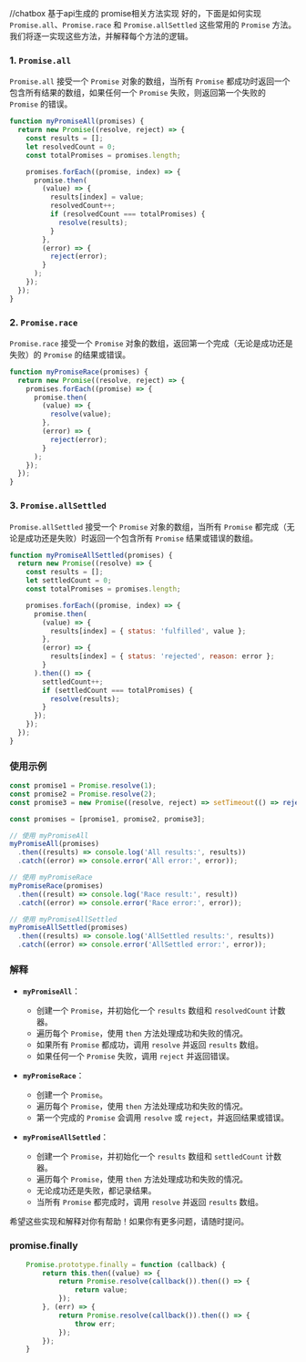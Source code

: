 //chatbox 基于api生成的 promise相关方法实现
好的，下面是如何实现 `Promise.all`、`Promise.race` 和 `Promise.allSettled` 这些常用的 `Promise` 方法。我们将逐一实现这些方法，并解释每个方法的逻辑。

### 1. `Promise.all`

`Promise.all` 接受一个 `Promise` 对象的数组，当所有 `Promise` 都成功时返回一个包含所有结果的数组，如果任何一个 `Promise` 失败，则返回第一个失败的 `Promise` 的错误。

```javascript
function myPromiseAll(promises) {
  return new Promise((resolve, reject) => {
    const results = [];
    let resolvedCount = 0;
    const totalPromises = promises.length;

    promises.forEach((promise, index) => {
      promise.then(
        (value) => {
          results[index] = value;
          resolvedCount++;
          if (resolvedCount === totalPromises) {
            resolve(results);
          }
        },
        (error) => {
          reject(error);
        }
      );
    });
  });
}
```

### 2. `Promise.race`

`Promise.race` 接受一个 `Promise` 对象的数组，返回第一个完成（无论是成功还是失败）的 `Promise` 的结果或错误。

```javascript
function myPromiseRace(promises) {
  return new Promise((resolve, reject) => {
    promises.forEach((promise) => {
      promise.then(
        (value) => {
          resolve(value);
        },
        (error) => {
          reject(error);
        }
      );
    });
  });
}
```

### 3. `Promise.allSettled`

`Promise.allSettled` 接受一个 `Promise` 对象的数组，当所有 `Promise` 都完成（无论是成功还是失败）时返回一个包含所有 `Promise` 结果或错误的数组。

```javascript
function myPromiseAllSettled(promises) {
  return new Promise((resolve) => {
    const results = [];
    let settledCount = 0;
    const totalPromises = promises.length;

    promises.forEach((promise, index) => {
      promise.then(
        (value) => {
          results[index] = { status: 'fulfilled', value };
        },
        (error) => {
          results[index] = { status: 'rejected', reason: error };
        }
      ).then(() => {
        settledCount++;
        if (settledCount === totalPromises) {
          resolve(results);
        }
      });
    });
  });
}
```

### 使用示例

```javascript
const promise1 = Promise.resolve(1);
const promise2 = Promise.resolve(2);
const promise3 = new Promise((resolve, reject) => setTimeout(() => reject('Error'), 1000));

const promises = [promise1, promise2, promise3];

// 使用 myPromiseAll
myPromiseAll(promises)
  .then((results) => console.log('All results:', results))
  .catch((error) => console.error('All error:', error));

// 使用 myPromiseRace
myPromiseRace(promises)
  .then((result) => console.log('Race result:', result))
  .catch((error) => console.error('Race error:', error));

// 使用 myPromiseAllSettled
myPromiseAllSettled(promises)
  .then((results) => console.log('AllSettled results:', results))
  .catch((error) => console.error('AllSettled error:', error));
```

### 解释

* **`myPromiseAll`**：
  * 创建一个 `Promise`，并初始化一个 `results` 数组和 `resolvedCount` 计数器。
  * 遍历每个 `Promise`，使用 `then` 方法处理成功和失败的情况。
  * 如果所有 `Promise` 都成功，调用 `resolve` 并返回 `results` 数组。
  * 如果任何一个 `Promise` 失败，调用 `reject` 并返回错误。

* **`myPromiseRace`**：
  * 创建一个 `Promise`。
  * 遍历每个 `Promise`，使用 `then` 方法处理成功和失败的情况。
  * 第一个完成的 `Promise` 会调用 `resolve` 或 `reject`，并返回结果或错误。

* **`myPromiseAllSettled`**：
  * 创建一个 `Promise`，并初始化一个 `results` 数组和 `settledCount` 计数器。
  * 遍历每个 `Promise`，使用 `then` 方法处理成功和失败的情况。
  * 无论成功还是失败，都记录结果。
  * 当所有 `Promise` 都完成时，调用 `resolve` 并返回 `results` 数组。

希望这些实现和解释对你有帮助！如果你有更多问题，请随时提问。

### promise.finally

```javascript
    Promise.prototype.finally = function (callback) {
        return this.then((value) => {
            return Promise.resolve(callback()).then(() => {
                return value;
            });
        }, (err) => {
            return Promise.resolve(callback()).then(() => {
                throw err;
            });
        });
    }
        
```
